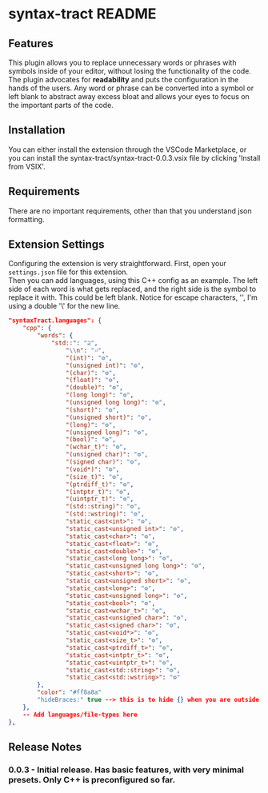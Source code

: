 # syntax-tract README

## Features

This plugin allows you to replace unnecessary words or phrases with symbols inside of your editor, without losing the functionality of the code. The plugin advocates for **readability** and puts the configuration in the hands of the users. Any word or phrase can be converted into a symbol or left blank to abstract away excess bloat and allows your eyes to focus on the important parts of the code. 

## Installation

You can either install the extension through the VSCode Marketplace, or you can install the syntax-tract/syntax-tract-0.0.3.vsix file by clicking 'Install from VSIX'.

## Requirements

There are no important requirements, other than that you understand json formatting.

## Extension Settings

Configuring the extension is very straightforward. First, open your ```settings.json``` file for this extension.  
Then you can add languages, using this C++ config as an example. The left side of each word is what gets 
replaced, and the right side is the symbol to replace it with. This could be left blank. Notice for escape 
characters, '\',  I'm using a double '\\' for the new line.  

```json
"syntaxTract.languages": {
    "cpp": {
        "words": {
            "std::": "⊇",
                "\\n": "⏎",
                "(int)": "⚙",
                "(unsigned int)": "⚙",
                "(char)": "⚙",
                "(float)": "⚙",
                "(double)": "⚙",
                "(long long)": "⚙",
                "(unsigned long long)": "⚙",
                "(short)": "⚙",
                "(unsigned short)": "⚙",
                "(long)": "⚙",
                "(unsigned long)": "⚙",
                "(bool)": "⚙",
                "(wchar_t)": "⚙",
                "(unsigned char)": "⚙",
                "(signed char)": "⚙",
                "(void*)": "⚙",
                "(size_t)": "⚙",
                "(ptrdiff_t)": "⚙",
                "(intptr_t)": "⚙",
                "(uintptr_t)": "⚙",
                "(std::string)": "⚙",
                "(std::wstring)": "⚙",
                "static_cast<int>": "⚙",
                "static_cast<unsigned int>": "⚙",
                "static_cast<char>": "⚙",
                "static_cast<float>": "⚙",
                "static_cast<double>": "⚙",
                "static_cast<long long>": "⚙",
                "static_cast<unsigned long long>": "⚙",
                "static_cast<short>": "⚙",
                "static_cast<unsigned short>": "⚙",
                "static_cast<long>": "⚙",
                "static_cast<unsigned long>": "⚙",
                "static_cast<bool>": "⚙",
                "static_cast<wchar_t>": "⚙",
                "static_cast<unsigned char>": "⚙",
                "static_cast<signed char>": "⚙",
                "static_cast<void*>": "⚙",
                "static_cast<size_t>": "⚙",
                "static_cast<ptrdiff_t>": "⚙",
                "static_cast<intptr_t>": "⚙",
                "static_cast<uintptr_t>": "⚙",
                "static_cast<std::string>": "⚙",
                "static_cast<std::wstring>": "⚙"
        },
        "color": "#ff8a8a"
        "hideBraces:" true --> this is to hide {} when you are outside of the scope
    },
    -- Add languages/file-types here  
},
```

## Release Notes

### 0.0.3 - Initial release. Has basic features, with very minimal presets. Only C++ is preconfigured so far.
